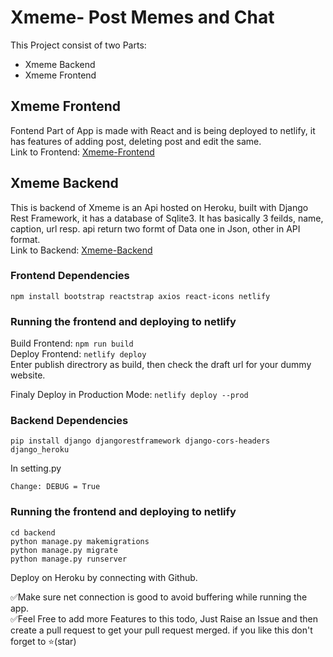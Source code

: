 # Xmeme- Post Memes and Chat

This Project consist of two Parts:
- Xmeme Backend  
- Xmeme Frontend  

## Xmeme Frontend
Fontend Part of App is made with React and is being deployed to netlify, it has features of adding post, deleting post and edit the same.  
Link to Frontend: <a href="https://crio-xmeme.netlify.app/">Xmeme-Frontend</a>

## Xmeme Backend

This is backend of Xmeme is an Api hosted on Heroku, built with Django Rest Framework, it has a database of Sqlite3. It has basically 3 feilds, name, caption, url resp. api return two formt of Data one in Json, other in API format.  
Link to Backend: <a href="https://crio-xmeme.herokuapp.com/api/">Xmeme-Backend</a>

### Frontend Dependencies

`npm install bootstrap reactstrap axios react-icons netlify `

### Running the frontend and deploying to netlify

Build Frontend: `npm run build `  
Deploy Frontend: `netlify deploy`  
Enter publish directrory as build, then check the draft url for your dummy website.

Finaly Deploy in Production Mode: `netlify deploy --prod`

### Backend Dependencies

`pip install django djangorestframework django-cors-headers django_heroku`  

In setting.py
```
Change: DEBUG = True
```

### Running the frontend and deploying to netlify

```
cd backend  
python manage.py makemigrations  
python manage.py migrate
python manage.py runserver

```
Deploy on Heroku by connecting with Github.


✅Make sure net connection is good to avoid buffering while running the app.  
✅Feel Free to add more Features to this todo, Just Raise an Issue and then create a pull request to get your pull request merged. if you like this don't forget to ⭐(star)
